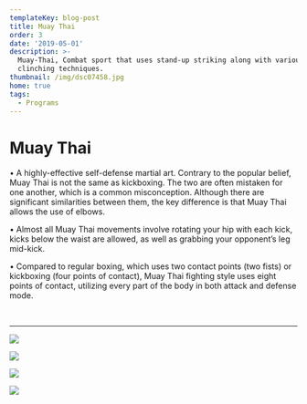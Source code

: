 ```yaml
---
templateKey: blog-post
title: Muay Thai
order: 3
date: '2019-05-01'
description: >-
  Muay-Thai, Combat sport that uses stand-up striking along with various
  clinching techniques. 
thumbnail: /img/dsc07458.jpg
home: true
tags:
  - Programs
---
```









# Muay Thai

• A highly-effective self-defense martial art. Contrary to the popular belief, Muay Thai is not the same as kickboxing. The two are often mistaken for one another, which is a common misconception. Although there are significant similarities between them, the key difference is that Muay Thai allows the use of elbows.

• Almost all Muay Thai movements involve rotating your hip with each kick, kicks below the waist are allowed, as well as grabbing your opponent’s leg mid-kick.

• Compared to regular boxing, which uses two contact points (two fists) or kickboxing (four points of contact), Muay Thai fighting style uses eight points of contact, utilizing every part of the body in both attack and defense mode.

<br>

- - -

![](/img/dsc01817.jpg)

![](/img/dsc07782.jpg)

![](/img/dsc01915.jpg)

![](/img/dsc07508.jpg)

